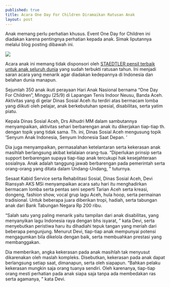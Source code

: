 ```yaml
---
published: true
title: Acara One Day For Children Diramaikan Ratusan Anak
layout: post
---
```

Anak memang perlu perhatian khusus. Event One Day for Children ini diadakan karena pentingnya perhatian kepada anak. Simak liputannya melalui blog posting dibawah ini. 

<img src="http://st000240.sitekno.com/images/art_103942.jpg">

Acara anak ini memang tidak disponsori oleh <a href="http://www.shenisa.com/2016/09/staedtler-dan-sejarahnya.html">STAEDTLER pensil terbaik untuk anak seluruh dunia</a> yang sudah terbukti ratusan tahun. Ini menjadi saran acara yang menarik agar diadakan kedepannya  di Indonesia dan belahan dunia manapun. 

Sejumlah 350 anak ikuti perayaan Hari Anak Nasional bernama “One Day For Children”, Minggu (25/9) di Lapangan Tenis Indoor Neusu, Banda Aceh. Aktivitas yang di gelar Dinas Sosial Aceh itu terdiri atas bermacam lomba yang diikuti oleh pelajar, anak berkebutuhan spesial, disabilitas, serta yatim piatu. 

Kepala Dinas Sosial Aceh, Drs Alhudri MM dalam sambutannya menyampaikan, aktivitas sehari berbarengan anak itu dikerjakan tiap-tiap th. dengan topik yang tidak sama. Th. ini, Dinas Sosial Aceh mengusung topik ‘Senyum Anak Indonesia, Senyum Indonesia Saat Depan. ’ 

Dia juga menyampaikan, permasalahan ketelantaran serta kekerasan anak masihlah berlangsung akibat kelalaian orang-tua. “Diperlukan prinsip serta support berbarengan supaya tiap-tiap anak tercukupi hak kesejahteraan sosialnya. Anak adalah tanggung jawab berbarengan pada pemerintah serta orang-orang yang ditata dalam Undang-Undang, ” tuturnya. 

Sesaat Kabid Service serta Rehabilitasi Sosial, Dinas Sosial Aceh, Devi Riansyah AKS MSi menyampaikan acara satu hari itu menghadirkan bermacam lomba serta pentas seni seperti Tarian Aceh serta kreasi, dongeng, fashion show, vocal grup lagu Aceh, hula hoop, serta permainan tradisional. Untuk beberapa juara diberikan tropi, hadiah, serta tabungan anak dari Bank Tabungan Negara Rp 200 ribu. 

“Salah satu yang paling menarik yaitu tampilan dari anak disabilitas, yang menyanyikan lagu Indonesia raya dengan bhs isyarat, ” kata Devi, serta menyebutkan peristiwa haru itu dihadiahi tepuk tangan yang meriah dari beberapa pengunjung. Menurut Devi, tiap-tiap anak mempunyai potensi mengagumkan bila dikelola dengan baik, serta membuahkan prestasi yang membanggakan. 

Dia memberikan, angka kekerasan pada anak masihlah tak menyusut dikarenakan oleh maslah kompleks. Disebutkan, kekerasan pada anak dapat berlangsung setiap saat, dimanapun, serta oleh siapapun. “Bahkan pelaku kekerasan mungkin saja orang tuanya sendiri. Oleh karenanya, tiap-tiap orang mesti perhatian pada anak siapa saja tanpa ada membedakan ras serta agamanya, ” kata Devi.